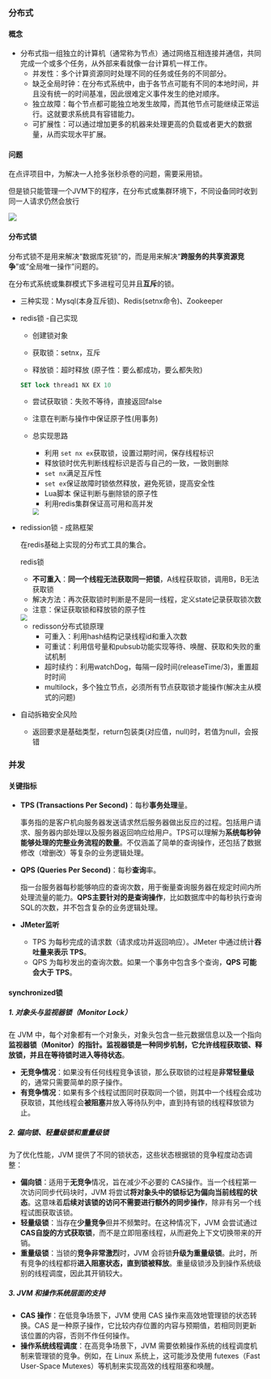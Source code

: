 ### 分布式

#### 概念

- 分布式指一组独立的计算机（通常称为节点）通过网络互相连接并通信，共同完成一个或多个任务，从外部来看就像一台计算机一样工作。
  - 并发性：多个计算资源同时处理不同的任务或任务的不同部分。
  - 缺乏全局时钟：在分布式系统中，由于各节点可能有不同的本地时间，并且没有统一的时间基准，因此很难定义事件发生的绝对顺序。
  - 独立故障：每个节点都可能独立地发生故障，而其他节点可能继续正常运行。这就要求系统具有容错能力。
  - 可扩展性：可以通过增加更多的机器来处理更高的负载或者更大的数据量，从而实现水平扩展。

#### 问题

在点评项目中，为解决一人抢多张秒杀卷的问题，需要采用锁。

但是锁只能管理一个JVM下的程序，在分布式或集群环境下，不同设备同时收到同一人请求仍然会放行

![](../assets/redis/并发安全问题.jpg)

#### 分布式锁

分布式锁不是用来解决“数据库死锁”的，而是用来解决“**跨服务的共享资源竞争**”或“全局唯一操作”问题的。

在分布式系统或集群模式下多进程可见并且**互斥**的锁。

- 三种实现：Mysql(本身互斥锁)、Redis(setnx命令)、Zookeeper

- redis锁 -自己实现

  - 创建锁对象

  - 获取锁：setnx，互斥
  - 释放锁：超时释放  (原子性：要么都成功，要么都失败)

  ```sql
  SET lock thread1 NX EX 10 
  ```

  - 尝试获取锁：失败不等待，直接返回false

  -  注意在判断与操作中保证原子性(用事务)

  - 总实现思路

    - 利用 `set nx ex`获取锁，设置过期时间，保存线程标识
    - 释放锁时优先判断线程标识是否与自己的一致，一致则删除
    - `set nx`满足互斥性
    - `set ex`保证故障时锁依然释放，避免死锁，提高安全性
    - Lua脚本 保证判断与删除锁的原子性
    - 利用redis集群保证高可用和高并发

    <img src="../assets/redis/redis分布式锁逻辑.jpg" style="zoom:80%;" />

- redission锁 - 成熟框架

  在redis基础上实现的分布式工具的集合。

  redis锁

  - **不可重入**：**同一个线程无法获取同一把锁**，A线程获取锁，调用B，B无法获取锁
  - 解决方法：再次获取锁时判断是不是同一线程，定义state记录获取锁次数
  - 注意：保证获取锁和释放锁的原子性

  <img src="../assets/redis/redisson可重入锁原理.jpg" style="zoom:80%;" />

  - redisson分布式锁原理
    - 可重入：利用hash结构记录线程id和重入次数
    - 可重试：利用信号量和pubsub功能实现等待、唤醒、获取和失败的重试机制
    - 超时续约：利用watchDog，每隔一段时间(releaseTime/3)，重置超时时间
    - multilock，多个独立节点，必须所有节点获取锁才能操作(解决主从模式的问题)

- 自动拆箱安全风险

  - 返回要求是基础类型，return包装类(对应值，null)时，若值为null，会报错

   

### 并发

#### 关键指标

- **TPS (Transactions Per Second)**：每秒**事务处理**量。

  ​	事务指的是客户机向服务器发送请求然后服务器做出反应的过程。包括用户请求、服务器内部处理以及服务器返回响应给用户。TPS可以理解为**系统每秒钟能够处理的完整业务流程的数量**。不仅涵盖了简单的查询操作，还包括了数据修改（增删改）等复杂的业务逻辑处理。

- **QPS (Queries Per Second)**：每秒**查询**率。

  ​	指一台服务器每秒能够响应的查询次数，用于衡量查询服务器在规定时间内所处理流量的能力。**QPS主要针对的是查询操作**，比如数据库中的每秒执行查询SQL的次数，并不包含复杂的业务逻辑处理。

- **JMeter监听**
  - TPS 为每秒完成的请求数（请求成功并返回响应）。JMeter 中通过统计**吞吐量来表示 TPS**。
  - QPS 为每秒发出的查询次数。如果一个事务中包含多个查询，**QPS 可能会大于 TPS**。



#### synchronized锁

##### 1. **对象头与监视器锁（Monitor Lock）**

在 JVM 中，每个对象都有一个对象头，对象头包含一些元数据信息以及一个指向**监视器锁（Monitor）**的指针。监视器锁是一种同步机制，它**允许线程获取锁、释放锁，并且在等待锁时进入等待状态**。

- **无竞争情况**：如果没有任何线程竞争该锁，那么获取锁的过程是**非常轻量级**的，通常只需要简单的原子操作。
- **有竞争情况**：如果有多个线程试图同时获取同一个锁，则其中一个线程会成功获取锁，其他线程会**被阻塞**并放入等待队列中，直到持有锁的线程释放锁为止。

##### 2. **偏向锁、轻量级锁和重量级锁**

为了优化性能，JVM 提供了不同的锁状态，这些状态根据锁的竞争程度动态调整：

- **偏向锁**：适用于**无竞争**情况，旨在减少不必要的 CAS操作。当一个线程第一次访问同步代码块时，JVM 将尝试**将对象头中的锁标记为偏向当前线程的状态**。这意味着**后续对该锁的访问不需要进行额外的同步操作**，除非有另一个线程试图获取该锁。
- **轻量级锁**：当存在**少量竞争**但并不频繁时。在这种情况下，JVM 会尝试通过**CAS自旋的方式获取锁**，而不是立即阻塞线程，从而避免上下文切换带来的开销。
- **重量级锁**：当锁的**竞争非常激烈**时，JVM 会将锁**升级为重量级锁**。此时，所有竞争的线程都将**进入阻塞状态，直到锁被释放**。重量级锁涉及到操作系统级别的线程调度，因此其开销较大。

##### 3. **JVM 和操作系统层面的支持**

- **CAS 操作**：在低竞争场景下，JVM 使用 CAS 操作来高效地管理锁的状态转换。CAS 是一种原子操作，它比较内存位置的内容与预期值，若相同则更新该位置的内容，否则不作任何操作。
- **操作系统线程调度**：在高竞争场景下，JVM 需要依赖操作系统的线程调度机制来管理锁的竞争。例如，在 Linux 系统上，这可能涉及使用 futexes（Fast User-Space Mutexes）等机制来实现高效的线程阻塞和唤醒。